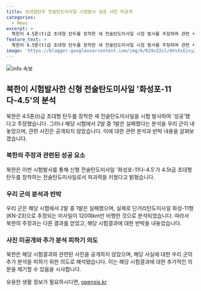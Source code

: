 ```yaml
---
title: 초대형탄두 전술탄도미사일 시험발사 성공 사진 미공개
categories:
  - News
excerpt: >
  북한이 4.5톤(t)급 초대형 탄두를 장착한 새 전술탄도미사일 시험 발사를 주장하며 관련 사진은 공개하지 않았다. 이에 대해 우리 군은 북한이 전날 발사한 두 탄도미사일 중 하나가 실패한 것으로 분석했으며, 북한의 주장을 반박했다. 북한은 이 소식을 대외매체에만 보도하고 대내 매체에는 보도하지 않았으며, 관련 사진을 공개하지 않은 것으로 보인다. 이에 대한 북한의 의도에 대해 다양한 추측이 제기되고 있다.
feature_text: >
  북한이 4.5톤(t)급 초대형 탄두를 장착한 새 전술탄도미사일 시험 발사를 주장하며 관련 사진은 공개하지 않았다. 이에 대해 우리 군은 북한이 전날 발사한 두 탄도미사일 중 하나가 실패한 것으로 분석했으며, 북한의 주장을 반박했다. 북한은 이 소식을 대외매체에만 보도하고 대내 매체에는 보도하지 않았으며, 관련 사진을 공개하지 않은 것으로 보인다. 이에 대한 북한의 의도에 대해 다양한 추측이 제기되고 있다.
image: 'https://blogger.googleusercontent.com/img/b/R29vZ2xl/AVvXsEixyZcFfHzMRdzZMjFBmAUKJYCLCGyLL1o632UiGVXcaFdKo_bkvkuCioo0uUKlGfBVcT3P84aROyZIXSBEx3Aw5nCQ3pTgDom1WDC4m8eifvWiAmWEEVb4x6G_l8C0QH225ldMjyaFvpxGEBGNO37VmDTDMHGhJPq73UglMfDca1-0aw/s1600/blogspot.png'
---
```


<p><img src="https://blogger.googleusercontent.com/img/b/R29vZ2xl/AVvXsEixyZcFfHzMRdzZMjFBmAUKJYCLCGyLL1o632UiGVXcaFdKo_bkvkuCioo0uUKlGfBVcT3P84aROyZIXSBEx3Aw5nCQ3pTgDom1WDC4m8eifvWiAmWEEVb4x6G_l8C0QH225ldMjyaFvpxGEBGNO37VmDTDMHGhJPq73UglMfDca1-0aw/s1600/blogspot.png" alt="info 속보" /></p>

<h2 data-ke-size="size26">북한이 시험발사한 신형 전술탄도미사일 '화성포-11다-4.5'의 분석</h2>

<p data-ke-size="size16">북한은 4.5톤(t)급 초대형 탄두를 장착한 새 전술탄도미사일을 시험 발사하여 '성공'했다고 주장했습니다. 그러나 해당 시험에서 2발 중 1발은 실패했다는 분석을 우리 군이 내놓았으며, 관련 사진은 공개되지 않았습니다. 이에 대한 관련 분석과 반박 내용을 살펴보겠습니다.</p>

<h3>북한의 주장과 관련된 성공 요소</h3>

<p data-ke-size="size16">북한은 이번 시험발사를 통해 신형 전술탄도미사일 '화성포-11다-4.5'가 4.5t급 초대형 탄두를 장착하는 전술탄도미사일로서 파괴력을 키웠다고 밝혔습니다.</p>

<h3>우리 군의 분석과 반박</h3>

<p data-ke-size="size16">우리 군은 해당 시험에서 2발 중 1발은 실패했으며, 실제로 단거리탄도미사일 화성-11형(KN-23)으로 추정되는 미사일이 120여km만 비행한 것으로 분석되었습니다. 따라서 북한의 주장과는 다른 결과를 얻었고, 해당 시험결과에 대한 반박을 내놓았습니다.</p>

<h3>사진 미공개와 추가 분석 피하기 의도</h3>

<p data-ke-size="size16">북한은 해당 시험결과와 관련된 사진을 공개하지 않았으며, 해당 사실에 대한 우리 군의 추가 분석을 피하기 위한 의도로 해석됐습니다. 이는 해당 시험결과에 대한 추가적인 의문을 제기할 수 있음을 시사합니다.</p>
유용한 생활 정보가 필요하시다면, <a href="https://opensis.kr" rel="dofollow">opensis.kr</a>


